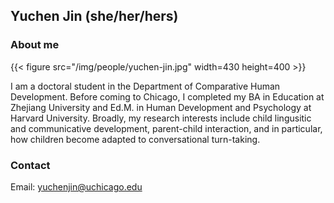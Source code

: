 ## Yuchen Jin (she/her/hers)

### About me
{{< figure src="/img/people/yuchen-jin.jpg" width=430 height=400 >}}

I am a doctoral student in the Department of Comparative Human Development. Before coming to Chicago, I completed my BA in Education at Zhejiang University and Ed.M. in Human Development and Psychology at Harvard University. Broadly, my research interests include 
child lingusitic and communicative development, parent-child interaction, and in particular, how children become adapted to conversational turn-taking.

### Contact
Email: yuchenjin@uchicago.edu